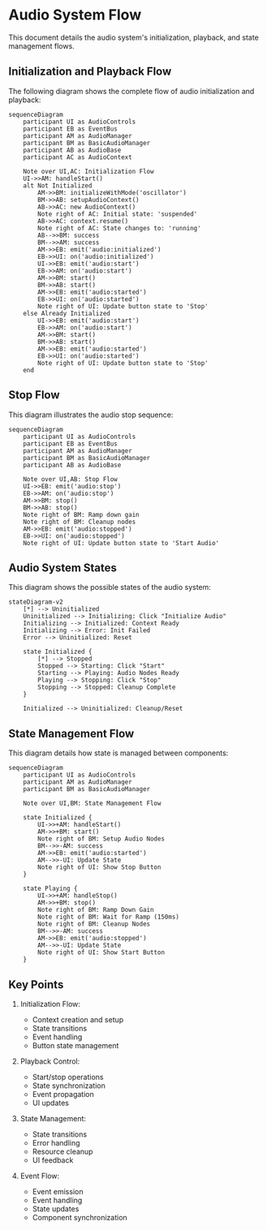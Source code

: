 # Audio System Flow

This document details the audio system's initialization, playback, and state management flows.

## Initialization and Playback Flow

The following diagram shows the complete flow of audio initialization and playback:

```mermaid
sequenceDiagram
    participant UI as AudioControls
    participant EB as EventBus
    participant AM as AudioManager
    participant BM as BasicAudioManager
    participant AB as AudioBase
    participant AC as AudioContext

    Note over UI,AC: Initialization Flow
    UI->>AM: handleStart()
    alt Not Initialized
        AM->>BM: initializeWithMode('oscillator')
        BM->>AB: setupAudioContext()
        AB->>AC: new AudioContext()
        Note right of AC: Initial state: 'suspended'
        AB->>AC: context.resume()
        Note right of AC: State changes to: 'running'
        AB-->>BM: success
        BM-->>AM: success
        AM->>EB: emit('audio:initialized')
        EB->>UI: on('audio:initialized')
        UI->>EB: emit('audio:start')
        EB->>AM: on('audio:start')
        AM->>BM: start()
        BM->>AB: start()
        AM->>EB: emit('audio:started')
        EB->>UI: on('audio:started')
        Note right of UI: Update button state to 'Stop'
    else Already Initialized
        UI->>EB: emit('audio:start')
        EB->>AM: on('audio:start')
        AM->>BM: start()
        BM->>AB: start()
        AM->>EB: emit('audio:started')
        EB->>UI: on('audio:started')
        Note right of UI: Update button state to 'Stop'
    end
```

## Stop Flow

This diagram illustrates the audio stop sequence:

```mermaid
sequenceDiagram
    participant UI as AudioControls
    participant EB as EventBus
    participant AM as AudioManager
    participant BM as BasicAudioManager
    participant AB as AudioBase

    Note over UI,AB: Stop Flow
    UI->>EB: emit('audio:stop')
    EB->>AM: on('audio:stop')
    AM->>BM: stop()
    BM->>AB: stop()
    Note right of BM: Ramp down gain
    Note right of BM: Cleanup nodes
    AM->>EB: emit('audio:stopped')
    EB->>UI: on('audio:stopped')
    Note right of UI: Update button state to 'Start Audio'
```

## Audio System States

This diagram shows the possible states of the audio system:

```mermaid
stateDiagram-v2
    [*] --> Uninitialized
    Uninitialized --> Initializing: Click "Initialize Audio"
    Initializing --> Initialized: Context Ready
    Initializing --> Error: Init Failed
    Error --> Uninitialized: Reset
    
    state Initialized {
        [*] --> Stopped
        Stopped --> Starting: Click "Start"
        Starting --> Playing: Audio Nodes Ready
        Playing --> Stopping: Click "Stop"
        Stopping --> Stopped: Cleanup Complete
    }

    Initialized --> Uninitialized: Cleanup/Reset
```

## State Management Flow

This diagram details how state is managed between components:

```mermaid
sequenceDiagram
    participant UI as AudioControls
    participant AM as AudioManager
    participant BM as BasicAudioManager

    Note over UI,BM: State Management Flow
    
    state Initialized {
        UI->>+AM: handleStart()
        AM->>+BM: start()
        Note right of BM: Setup Audio Nodes
        BM-->>-AM: success
        AM->>EB: emit('audio:started')
        AM-->>-UI: Update State
        Note right of UI: Show Stop Button
    }

    state Playing {
        UI->>+AM: handleStop()
        AM->>+BM: stop()
        Note right of BM: Ramp Down Gain
        Note right of BM: Wait for Ramp (150ms)
        Note right of BM: Cleanup Nodes
        BM-->>-AM: success
        AM->>EB: emit('audio:stopped')
        AM-->>-UI: Update State
        Note right of UI: Show Start Button
    }
```

## Key Points

1. Initialization Flow:
   - Context creation and setup
   - State transitions
   - Event handling
   - Button state management

2. Playback Control:
   - Start/stop operations
   - State synchronization
   - Event propagation
   - UI updates

3. State Management:
   - State transitions
   - Error handling
   - Resource cleanup
   - UI feedback

4. Event Flow:
   - Event emission
   - Event handling
   - State updates
   - Component synchronization
